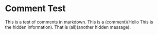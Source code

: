 # Comment Test

This is a test of comments in markdown. This is a (comment)(Hello This is the hidden information). That is (all)(another hidden message).
